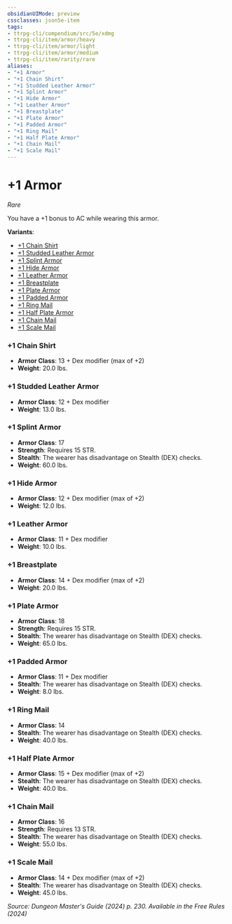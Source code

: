 ```yaml
---
obsidianUIMode: preview
cssclasses: json5e-item
tags:
- ttrpg-cli/compendium/src/5e/xdmg
- ttrpg-cli/item/armor/heavy
- ttrpg-cli/item/armor/light
- ttrpg-cli/item/armor/medium
- ttrpg-cli/item/rarity/rare
aliases: 
- "+1 Armor"
- "+1 Chain Shirt"
- "+1 Studded Leather Armor"
- "+1 Splint Armor"
- "+1 Hide Armor"
- "+1 Leather Armor"
- "+1 Breastplate"
- "+1 Plate Armor"
- "+1 Padded Armor"
- "+1 Ring Mail"
- "+1 Half Plate Armor"
- "+1 Chain Mail"
- "+1 Scale Mail"
---
```

# +1 Armor
*Rare*  



You have a +1 bonus to AC while wearing this armor.

**Variants**:
- [+1 Chain Shirt](#+1%20Chain%20Shirt)
- [+1 Studded Leather Armor](#+1%20Studded%20Leather%20Armor)
- [+1 Splint Armor](#+1%20Splint%20Armor)
- [+1 Hide Armor](#+1%20Hide%20Armor)
- [+1 Leather Armor](#+1%20Leather%20Armor)
- [+1 Breastplate](#+1%20Breastplate)
- [+1 Plate Armor](#+1%20Plate%20Armor)
- [+1 Padded Armor](#+1%20Padded%20Armor)
- [+1 Ring Mail](#+1%20Ring%20Mail)
- [+1 Half Plate Armor](#+1%20Half%20Plate%20Armor)
- [+1 Chain Mail](#+1%20Chain%20Mail)
- [+1 Scale Mail](#+1%20Scale%20Mail)

### +1 Chain Shirt

- **Armor Class**: 13 + Dex modifier (max of +2)
- **Weight**: 20.0 lbs.

### +1 Studded Leather Armor

- **Armor Class**: 12 + Dex modifier
- **Weight**: 13.0 lbs.

### +1 Splint Armor

- **Armor Class**: 17
- **Strength**: Requires 15 STR.
- **Stealth**: The wearer has disadvantage on Stealth (DEX) checks.
- **Weight**: 60.0 lbs.

### +1 Hide Armor

- **Armor Class**: 12 + Dex modifier (max of +2)
- **Weight**: 12.0 lbs.

### +1 Leather Armor

- **Armor Class**: 11 + Dex modifier
- **Weight**: 10.0 lbs.

### +1 Breastplate

- **Armor Class**: 14 + Dex modifier (max of +2)
- **Weight**: 20.0 lbs.

### +1 Plate Armor

- **Armor Class**: 18
- **Strength**: Requires 15 STR.
- **Stealth**: The wearer has disadvantage on Stealth (DEX) checks.
- **Weight**: 65.0 lbs.

### +1 Padded Armor

- **Armor Class**: 11 + Dex modifier
- **Stealth**: The wearer has disadvantage on Stealth (DEX) checks.
- **Weight**: 8.0 lbs.

### +1 Ring Mail

- **Armor Class**: 14
- **Stealth**: The wearer has disadvantage on Stealth (DEX) checks.
- **Weight**: 40.0 lbs.

### +1 Half Plate Armor

- **Armor Class**: 15 + Dex modifier (max of +2)
- **Stealth**: The wearer has disadvantage on Stealth (DEX) checks.
- **Weight**: 40.0 lbs.

### +1 Chain Mail

- **Armor Class**: 16
- **Strength**: Requires 13 STR.
- **Stealth**: The wearer has disadvantage on Stealth (DEX) checks.
- **Weight**: 55.0 lbs.

### +1 Scale Mail

- **Armor Class**: 14 + Dex modifier (max of +2)
- **Stealth**: The wearer has disadvantage on Stealth (DEX) checks.
- **Weight**: 45.0 lbs.


*Source: Dungeon Master's Guide (2024) p. 230. Available in the Free Rules (2024)*